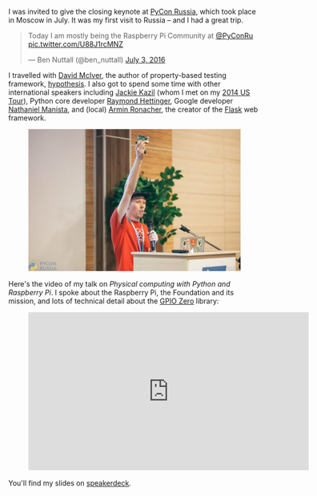 I was invited to give the closing keynote at [PyCon Russia](http://pycon.ru/2016/en/), which took
place in Moscow in July. It was my first visit to Russia – and I had a great trip.

> Today I am mostly being the Raspberry Pi Community at
> [@PyConRu](https://twitter.com/PyConRu?ref_src=twsrc%5Etfw)
> [pic.twitter.com/U88J1rcMNZ](https://t.co/U88J1rcMNZ)
>
> — Ben Nuttall (@ben_nuttall) [July 3,
> 2016](https://twitter.com/ben_nuttall/status/749504659434442752?ref_src=twsrc%5Etfw)

I travelled with [David McIver](https://twitter.com/DRMacIver), the author of property-based testing
framework, [hypothesis](http://hypothesis.works/). I also got to spend some time with other
international speakers including [Jackie Kazil](https://twitter.com/JackieKazil) (whom I met on my
[2014 US Tour](https://www.raspberrypi.org/blog/bens-mega-usa-tour/)), Python core developer
[Raymond Hettinger](https://twitter.com/raymondh), Google developer [Nathaniel
Manista](https://github.com/nathanielmanistaatgoogle), and (local) [Armin
Ronacher](https://twitter.com/mitsuhiko), the creator of the [Flask](http://flask.pocoo.org/) web
framework.

<figure class="wp-block-image">
<img src="images/13667748_1131333196912808_853115358146502008_o-700x467.jpg" />
</figure>

Here's the video of my talk on *Physical computing with Python and Raspberry Pi*. I spoke about the
Raspberry Pi, the Foundation and its mission, and lots of technical detail about the [GPIO
Zero](https://gpiozero.readthedocs.io/) library:

<figure>
<iframe width="560" height="315" src="https://www.youtube.com/embed/M2pDCNkRoM8?si=3_G2FngoMZ9x4TPx" title="YouTube video player" frameborder="0" allow="accelerometer; autoplay; clipboard-write; encrypted-media; gyroscope; picture-in-picture; web-share" referrerpolicy="strict-origin-when-cross-origin" allowfullscreen></iframe>
</figure>

You'll find my slides on
[speakerdeck](https://speakerdeck.com/bennuttall/physical-computing-with-python-and-raspberry-pi-pycon-russia).
